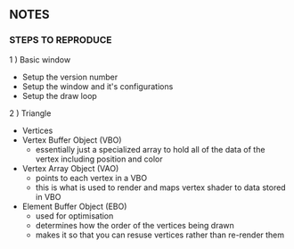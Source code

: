 ## NOTES

### STEPS TO REPRODUCE
1 ) Basic window
* Setup the version number
* Setup the window and it's configurations
* Setup the draw loop

2 ) Triangle
* Vertices
* Vertex Buffer Object (VBO)
    * essentially just a specialized array to hold all of the data of the vertex including position and color
* Vertex Array Object (VAO)
    * points to each vertex in a VBO
    * this is what is used to render and maps vertex shader to data stored in VBO
* Element Buffer Object (EBO)
    * used for optimisation
    * determines how the order of the vertices being drawn
    * makes it so that you can resuse vertices rather than re-render them
